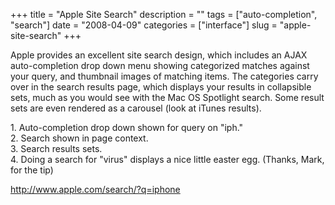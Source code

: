 +++
title = "Apple Site Search"
description = ""
tags = ["auto-completion", "search"]
date = "2008-04-09"
categories = ["interface"]
slug = "apple-site-search"
+++


<p>Apple provides an excellent site search design, which includes an AJAX auto-completion drop down menu showing categorized matches against your query, and thumbnail images of matching items. The categories carry over in the search results page, which displays your results in collapsible sets, much as you would see with the Mac OS Spotlight search. Some result sets are even rendered as a carousel (look at iTunes results).</p>
<div id="screens-full" class="clear"><div class="caption">1. Auto-completion drop down shown for query on &quot;iph.&quot;</div><div class="fullimg clear"><a href="//media.konigi.com/interface/apple-search-1.png" class="group" rel="group" title="1. Auto-completion drop down shown for query on &quot;iph.&quot;"><img src="//media.konigi.com/interface/apple-search-1.png" alt="" class="img-responsive"></a></div></div><div id="screens-full" class="clear"><div class="caption">2. Search shown in page context.</div><div class="fullimg clear"><a href="//media.konigi.com/interface/apple-search-2.png" class="group" rel="group" title="2. Search shown in page context."><img src="//media.konigi.com/interface/apple-search-2.png" alt="" class="img-responsive"></a></div></div><div id="screens-full" class="clear"><div class="caption">3. Search results sets.</div><div class="fullimg clear"><a href="//media.konigi.com/interface/apple-search-3.png" class="group" rel="group" title="3. Search results sets."><img src="//media.konigi.com/interface/apple-search-3.png" alt="" class="img-responsive"></a></div></div><div id="screens-full" class="clear"><div class="caption">4. Doing a search for &quot;virus&quot; displays a nice little easter egg. (Thanks, Mark, for the tip)</div><div class="fullimg clear"><a href="//media.konigi.com/interface/apple-search-4.png" class="group" rel="group" title="4. Doing a search for &quot;virus&quot; displays a nice little easter egg. (Thanks, Mark, for the ti..."><img src="//media.konigi.com/interface/apple-search-4.png" alt="" class="img-responsive"></a></div></div>        
<p><a href="http://www.apple.com/search/?q=iphone">http://www.apple.com/search/?q=iphone</a></p>

